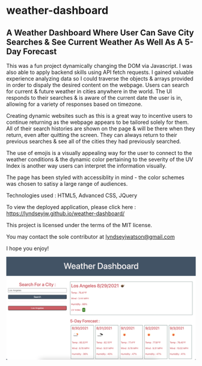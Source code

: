# weather-dashboard

## A Weather Dashboard Where User Can Save City Searches &amp; See Current Weather As Well As A 5-Day Forecast

This was a fun project dynamically changing the DOM via Javascript. I was also able to apply backend skills using API fetch requests. I gained valuable experience analyzing data so I could traverse the objects & arrays provided in order to dispaly the desired content on the webpage. Users can search for current & future weather in cities anywhere in the world. The UI responds to their searches & is aware of the current date the user is in, allowing for a variety of responses based on timezone. 

Creating dynamic websites such as this is a great way to incentive users to continue returning as the webpage appears to be tailored solely for them. All of their search histories are shown on the page & will be there when they return, even after quitting the screen. They can always return to their previous searches & see all of the cities they had previously searched.

The use of emojis is a visually appealing way for the user to connect to the weather conditions & the dynamic color pertaining to the severity of the UV Index is another way users can interpret the information visually.

The page has been styled with accessiblity in mind - the color schemes was chosen to satisy a large range of audiences.

Technologies used : HTML5, Advanced CSS, JQuery

To view the deployed application, please click here : https://lyndseyjw.github.io/weather-dashboard/

This project is licensed under the terms of the MIT license.

You may contact the sole contributor at lyndseyjwatson@gmail.com

I hope you enjoy!

![Weather Dashboard](./assets/images/weather-dashboard.png)